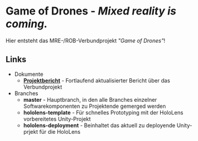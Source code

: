 # Game of Drones - _Mixed reality is coming._
Hier entsteht das MRE-/ROB-Verbundprojekt _"Game of Drones"_!

## Links
* Dokumente
    * [**Projektbericht**](Projektbericht.md) - Fortlaufend aktualisierter Bericht über das Verbundprojekt
* Branches
    * **master** - Hauptbranch, in den alle Branches einzelner Softwarekomponenten zu Projektende gemerged werden
    * **hololens-template** - Für schnelles Prototyping mit der HoloLens vorbereitetes Unity-Projekt
    * **hololens-deployment** - Beinhaltet das aktuell zu deployende Unity-prjekt für die HoloLens
